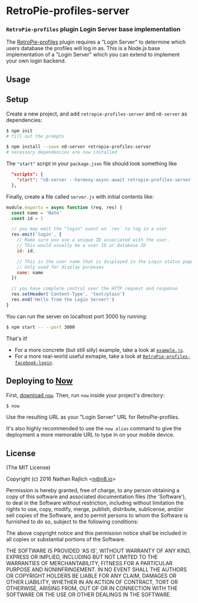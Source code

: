 # RetroPie-profiles-server
### `RetroPie-profiles` plugin Login Server base implementation

The [RetroPie-profiles][] plugin requires a "Login Server" to determine which users
database the profiles will log in as. This is a Node.js base implementation of
a "Login Server" which you can extend to implement your own login backend.

## Usage



## Setup

Create a new project, and add `retropie-profiles-server` and `n8-server` as
dependencies:

```bash
$ npm init
# fill out the prompts

$ npm install --save n8-server retropie-profiles-server
# necessary dependencies are now installed
```

The `"start"` script in your `package.json` file should look something like

``` json
  "scripts": {
    "start": "n8-server --harmony-async-await retropie-profiles-server server.js"
  },
```

Finally, create a file called `server.js` with initial contents like:

```js
module.exports = async function (req, res) {
  const name = 'Nate'
  const id = 1

  // you may emit the "login" event on `res` to log in a user
  res.emit('login', {
    // Make sure you use a unique ID associated with the user.
    // This would usually be a user ID or database ID
    id: id,

    // This is the user name that is displayed in the Login status page.
    // Only used for display purposes
    name: name
  })

  // you have complete control over the HTTP request and response
  res.setHeader('Content-Type', 'text/plain')
  res.end('Hello from the Login Server!')
}
```

You can run the server on localhost port 3000 by running:

```bash
$ npm start -- --port 3000
```

That's it!

 - For a more concrete (but still silly) example, take a look at [`example.js`](./example.js).
 - For a more real-world useful exmaple, take a look at [`RetroPie-profiles-facebook-login`][fb].


## Deploying to [Now](https://now.sh)

First, [download `now`](https://zeit.co/download). Then, run `now` inside your
project's directory:

```bash
$ now
```

Use the resulting URL as your "Login Server" URL for RetroPie-profiles.

It's also highly recommended to use the `now alias` command to give the
deployment a more memorable URL to type in on your mobile device.


## License

(The MIT License)

Copyright (c) 2016 Nathan Rajlich &lt;n@n8.io&gt;

Permission is hereby granted, free of charge, to any person obtaining
a copy of this software and associated documentation files (the
'Software'), to deal in the Software without restriction, including
without limitation the rights to use, copy, modify, merge, publish,
distribute, sublicense, and/or sell copies of the Software, and to
permit persons to whom the Software is furnished to do so, subject to
the following conditions:

The above copyright notice and this permission notice shall be
included in all copies or substantial portions of the Software.

THE SOFTWARE IS PROVIDED 'AS IS', WITHOUT WARRANTY OF ANY KIND,
EXPRESS OR IMPLIED, INCLUDING BUT NOT LIMITED TO THE WARRANTIES OF
MERCHANTABILITY, FITNESS FOR A PARTICULAR PURPOSE AND NONINFRINGEMENT.
IN NO EVENT SHALL THE AUTHORS OR COPYRIGHT HOLDERS BE LIABLE FOR ANY
CLAIM, DAMAGES OR OTHER LIABILITY, WHETHER IN AN ACTION OF CONTRACT,
TORT OR OTHERWISE, ARISING FROM, OUT OF OR IN CONNECTION WITH THE
SOFTWARE OR THE USE OR OTHER DEALINGS IN THE SOFTWARE.

[RetroPie-profiles]: https://github.com/TooTallNate/RetroPie-profiles
[fb]: https://github.com/TooTallNate/RetroPie-profiles-facebook-login
